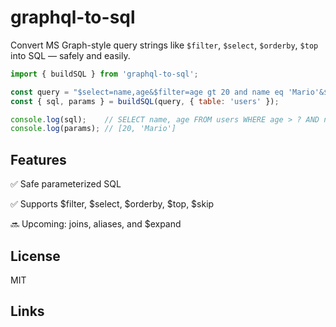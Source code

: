 # graphql-to-sql

Convert MS Graph-style query strings like `$filter`, `$select`, `$orderby`, `$top` into SQL — safely and easily.

```js
import { buildSQL } from 'graphql-to-sql';

const query = "$select=name,age&$filter=age gt 20 and name eq 'Mario'&$orderby=age desc";
const { sql, params } = buildSQL(query, { table: 'users' });

console.log(sql);    // SELECT name, age FROM users WHERE age > ? AND name = ? ORDER BY age desc
console.log(params); // [20, 'Mario']
```

## Features
✅ Safe parameterized SQL

✅ Supports $filter, $select, $orderby, $top, $skip

🔜 Upcoming: joins, aliases, and $expand

## License
MIT

## Links
